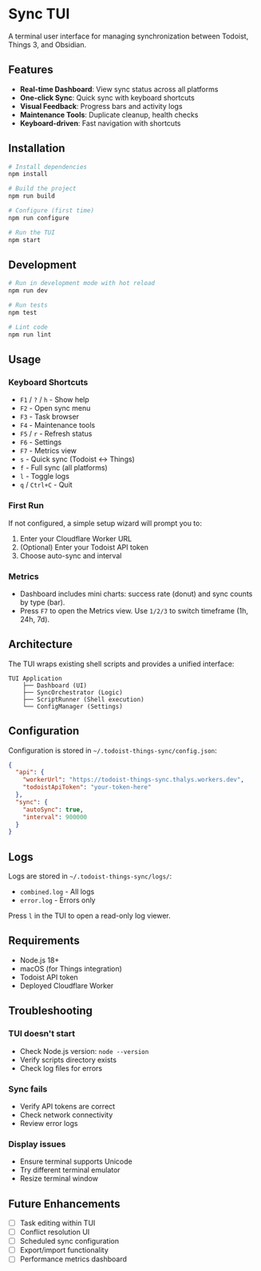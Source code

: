 # Sync TUI

A terminal user interface for managing synchronization between Todoist, Things 3, and Obsidian.

## Features

- **Real-time Dashboard**: View sync status across all platforms
- **One-click Sync**: Quick sync with keyboard shortcuts
- **Visual Feedback**: Progress bars and activity logs
- **Maintenance Tools**: Duplicate cleanup, health checks
- **Keyboard-driven**: Fast navigation with shortcuts

## Installation

```bash
# Install dependencies
npm install

# Build the project
npm run build

# Configure (first time)
npm run configure

# Run the TUI
npm start
```

## Development

```bash
# Run in development mode with hot reload
npm run dev

# Run tests
npm test

# Lint code
npm run lint
```

## Usage

### Keyboard Shortcuts

- `F1` / `?` / `h` - Show help
- `F2` - Open sync menu
- `F3` - Task browser
- `F4` - Maintenance tools
- `F5` / `r` - Refresh status
- `F6` - Settings
- `F7` - Metrics view
- `s` - Quick sync (Todoist ↔ Things)
- `f` - Full sync (all platforms)
- `l` - Toggle logs
- `q` / `Ctrl+C` - Quit

### First Run

If not configured, a simple setup wizard will prompt you to:
1. Enter your Cloudflare Worker URL
2. (Optional) Enter your Todoist API token
3. Choose auto-sync and interval

### Metrics

- Dashboard includes mini charts: success rate (donut) and sync counts by type (bar).
- Press `F7` to open the Metrics view. Use `1/2/3` to switch timeframe (1h, 24h, 7d).

## Architecture

The TUI wraps existing shell scripts and provides a unified interface:

```
TUI Application
    ├── Dashboard (UI)
    ├── SyncOrchestrator (Logic)
    ├── ScriptRunner (Shell execution)
    └── ConfigManager (Settings)
```

## Configuration

Configuration is stored in `~/.todoist-things-sync/config.json`:

```json
{
  "api": {
    "workerUrl": "https://todoist-things-sync.thalys.workers.dev",
    "todoistApiToken": "your-token-here"
  },
  "sync": {
    "autoSync": true,
    "interval": 900000
  }
}
```

## Logs

Logs are stored in `~/.todoist-things-sync/logs/`:
- `combined.log` - All logs
- `error.log` - Errors only

Press `l` in the TUI to open a read-only log viewer.

## Requirements

- Node.js 18+
- macOS (for Things integration)
- Todoist API token
- Deployed Cloudflare Worker

## Troubleshooting

### TUI doesn't start
- Check Node.js version: `node --version`
- Verify scripts directory exists
- Check log files for errors

### Sync fails
- Verify API tokens are correct
- Check network connectivity
- Review error logs

### Display issues
- Ensure terminal supports Unicode
- Try different terminal emulator
- Resize terminal window

## Future Enhancements

- [ ] Task editing within TUI
- [ ] Conflict resolution UI
- [ ] Scheduled sync configuration
- [ ] Export/import functionality
- [ ] Performance metrics dashboard
